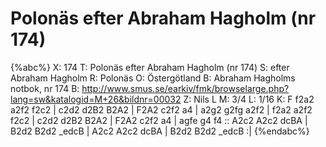 # Polonäs efter Abraham Hagholm (nr 174)

{%abc%}
X: 174
T: Polonäs efter Abraham Hagholm (nr 174)
S: efter Abraham Hagholm
R: Polonäs
O: Östergötland
B: Abraham Hagholms notbok, nr 174
B: http://www.smus.se/earkiv/fmk/browselarge.php?lang=sw&katalogid=M+26&bildnr=00032
Z: Nils L
M: 3/4
L: 1/16
K: F
f2a2 a2f2 f2c2 | c2d2 d2B2 B2A2  | F2A2 c2f2 a4   | a2g2 g2fg a2f2   |
f2a2 a2f2 f2c2 | c2d2 d2B2 B2A2  | F2A2 c2f2 a4   | agfe g4   f4    ::
A2c2 A2c2 dcBA | B2d2 B2d2 _edcB | A2c2 A2c2 dcBA | B2d2 B2d2 _edcB :|
{%endabc%}
